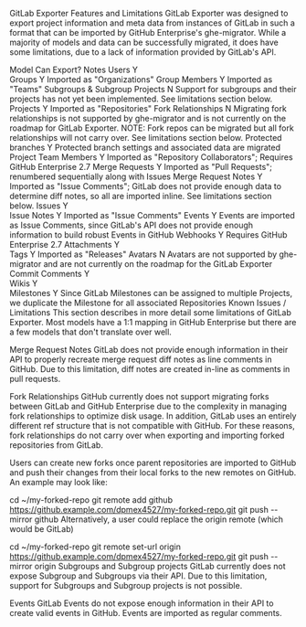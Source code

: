GitLab Exporter Features and Limitations
GitLab Exporter was designed to export project information and meta data from instances of GitLab in such a format that can be imported by GitHub Enterprise's ghe-migrator. While a majority of models and data can be successfully migrated, it does have some limitations, due to a lack of information provided by GitLab's API.

Model	Can Export?	Notes
Users	Y	
Groups	Y	Imported as "Organizations"
Group Members	Y	Imported as "Teams"
Subgroups & Subgroup Projects	N	Support for subgroups and their projects has not yet been implemented. See limitations section below.
Projects	Y	Imported as "Repositories"
Fork Relationships	N	Migrating fork relationships is not supported by ghe-migrator and is not currently on the roadmap for GitLab Exporter. NOTE: Fork repos can be migrated but all fork relationships will not carry over. See limitations section below.
Protected branches	Y	Protected branch settings and associated data are migrated
Project Team Members	Y	Imported as "Repository Collaborators"; Requires GitHub Enterprise 2.7
Merge Requests	Y	Imported as "Pull Requests"; renumbered sequentially along with Issues
Merge Request Notes	Y	Imported as "Issue Comments"; GitLab does not provide enough data to determine diff notes, so all are imported inline. See limitations section below.
Issues	Y	
Issue Notes	Y	Imported as "Issue Comments"
Events	Y	Events are imported as Issue Comments, since GitLab's API does not provide enough information to build robust Events in GitHub
Webhooks	Y	Requires GitHub Enterprise 2.7
Attachments	Y	
Tags	Y	Imported as "Releases"
Avatars	N	Avatars are not supported by ghe-migrator and are not currently on the roadmap for the GitLab Exporter
Commit Comments	Y	
Wikis	Y	
Milestones	Y	Since GitLab Milestones can be assigned to multiple Projects, we duplicate the Milestone for all associated Repositories
Known Issues / Limitations
This section describes in more detail some limitations of GitLab Exporter. Most models have a 1:1 mapping in GitHub Enterprise but there are a few models that don't translate over well.

Merge Request Notes
GitLab does not provide enough information in their API to properly recreate merge request diff notes as line comments in GitHub. Due to this limitation, diff notes are created in-line as comments in pull requests.

Fork Relationships
GitHub currently does not support migrating forks between GitLab and GitHub Enterprise due to the complexity in managing fork relationships to optimize disk usage. In addition, GitLab uses an entirely different ref structure that is not compatible with GitHub. For these reasons, fork relationships do not carry over when exporting and importing forked repositories from GitLab.

Users can create new forks once parent repositories are imported to GitHub and push their changes from their local forks to the new remotes on GitHub. An example may look like:

cd ~/my-forked-repo
git remote add github https://github.example.com/dpmex4527/my-forked-repo.git
git push --mirror github
Alternatively, a user could replace the origin remote (which would be GitLab)

cd ~/my-forked-repo
git remote set-url origin https://github.example.com/dpmex4527/my-forked-repo.git
git push --mirror origin
Subgroups and Subgroup projects
GitLab currently does not expose Subgroup and Subgroups via their API. Due to this limitation, support for Subgroups and Subgroup projects is not possible.

Events
GitLab Events do not expose enough information in their API to create valid events in GitHub. Events are imported as regular comments.

